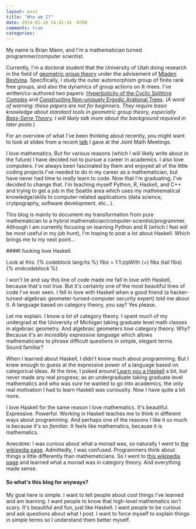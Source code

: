 ```yaml
---
layout: post
title: "Who am I?"
date: 2014-01-18 14:41:34 -0700
comments: true
categories: 
---
```


My name is Brian Mann, and I'm a mathematician turned programmer/computer scientist.

Currently, I'm a doctoral student that the University of Utah doing research in the field of [geometric group theory][ggt] under the advisement of [Mladen Bestvina][mladen]. Specifically, I study the outer automorphism group of finite rank free groups, and also the dynamics of group actions on $\mathbb{R} \mbox{-trees}$. I've written/co-authored two papers: [Hyperbolicity of the Cyclic Splitting Complex][splittingcomplex] and [Constructing Non-uniquely Ergodic Arational Trees][NUE]. (*A word of warning: these papers are not for beginners. They require basic knowledge about standard tools in geometric group theory, especially [Bass-Serre Theory][BST]. I will likely talk more about the background required in later posts.*)

For an overview of what I've been thinking about recently, you might want to look at slides from a recent [talk][JMM] I gave at the Joint Math Meetings.

I love mathematics. But for various reasons (which I will likely write about in the future) I have decided not to pursue a career in academics. I also love computers. I've always been fascinated by them and enjoyed all of the little coding projects I've needed to do in my career as a mathematician, but have never had time to *really* learn to code. Now that I'm graduating, I've decided to change that. I'm teaching myself Python, R, Haskell, and C++ and trying to get a job in the Seattle area which uses my mathmematical knowledge/skills to computer-related applications (data science, crytpography, software development, etc...).

This blog is mainly to document my transformation from pure mathematician to a hybrid mathematician/computer-scientist/programmer. Although I am currently focusing on learning Python and R (which I feel will be most useful in my job hunt), I'm hoping to post a lot about Haskell. Which brings me to my next point...

####I fucking love Haskell.

Look at this:
{% codeblock lang:hs %}
fibs = 1:1:zipWith (+) fibs (tail fibs)
{% endcodeblock %}

I won't lie and say this line of code made me fall in love with Haskell, because that's not true. But it's certainly one of the most beautiful lines of code I've ever seen. I fell in love with Haskell when a good friend (a hacker-turned-algebraic geometer-turned-computer security expert) told me about it. A language based on category theory, you say? Yes please. 

Let me explain. I know *a lot* of category theory. I spent much of my undergrad at the University of Michigan taking graduate level math classes in algebraic geometry. And algebraic geometers *love* category theory. Why? Because it's an *incredibly expressive language* which allows mathematicians to phrase difficult questions in simple, elegant terms. Sound familiar?

When I learned about Haskell, I didn't know much about programming. But I knew enough to guess at the expressive power of a language based on categorical ideas. At the time, I poked around [Learn you a Haskell][lyah] a bit, but never made any real progress; as an undergraduate taking graduate level mathematics and who was *sure* he wanted to go into academics, the only real motivation I had to learn Haskell was curiousity. Now I have quite a bit more. 

I love Haskell for the same reason I love mathematics. It's beautiful. Expressive. Powerful. Working in Haskell teaches me to think in different ways about programming. And perhaps one of the reasons I like it so much is because it's so *familiar*. It feels like mathematics, because it is mathematics.

Anecdote: I was curious about what a monad was, so naturally I went to [the wikipedia page][monad]. Admittedly, I was confused. Programmers think about things a little differently than mathematicians. So I went to [this wikipedia page][monadcat] and learned what a monad was in category theory. And everything made sense. 

#### So what's this blog for anyways?

My goal here is simple. I want to tell people about cool things I've learned and am learning. I want people to know that high-level mathematics isn't scary. It's beautiful and fun, just like Haskell. I want people to be curious and ask questions about what I post. I want to force myself to explain things in simple terms so I understand them better myself.








[ggt]: http://en.wikipedia.org/wiki/Geometric_group_theory
[mladen]: http://en.wikipedia.org/wiki/Mladen_Bestvina
[NUE]: http://arxiv.org/abs/1311.1771
[splittingcomplex]: http://arxiv.org/abs/1212.2986
[BST]: http://en.wikipedia.org/wiki/Bass-Serre
[JMM]:https://github.com/brianmannmath/JointMathMeetings/blob/master/JMM_talk.pdf
[lyah]: http://learnyouahaskell.com/
[monad]: http://en.wikipedia.org/wiki/Monad_(functional_programming)
[monadcat]: http://en.wikipedia.org/wiki/Monad_(category_theory)